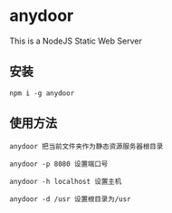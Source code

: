 # anydoor

This is a NodeJS Static Web Server

## 安装
```
npm i -g anydoor
```
## 使用方法
```
anydoor 把当前文件夹作为静态资源服务器根目录

anydoor -p 8080 设置端口号

anydoor -h localhost 设置主机

anydoor -d /usr 设置根目录为/usr
```
